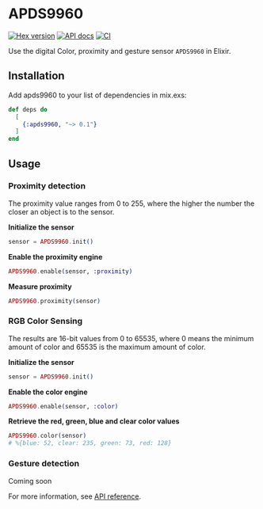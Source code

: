 # APDS9960

[![Hex version](https://img.shields.io/hexpm/v/apds9960.svg 'Hex version')](https://hex.pm/packages/apds9960)
[![API docs](https://img.shields.io/hexpm/v/apds9960.svg?label=docs 'API docs')](https://hexdocs.pm/apds9960)
[![CI](https://github.com/mnishiguchi/apds9960/actions/workflows/ci.yml/badge.svg)](https://github.com/mnishiguchi/apds9960/actions/workflows/ci.yml)

Use the digital Color, proximity and gesture sensor `APDS9960` in Elixir.

## Installation

Add apds9960 to your list of dependencies in mix.exs:

```elixir
def deps do
  [
    {:apds9960, "~> 0.1"}
  ]
end
```

## Usage

### Proximity detection

The proximity value ranges from 0 to 255, where the higher the number the closer an object is to the sensor.

**Initialize the sensor**

```elixir
sensor = APDS9960.init()
```

**Enable the proximity engine**

```elixir
APDS9960.enable(sensor, :proximity)
```

**Measure proximity**

```elixir
APDS9960.proximity(sensor)
```

### RGB Color Sensing

The results are 16-bit values from 0 to 65535, where 0 means the minimum amount of color and 65535 is the maximum amount of color.

**Initialize the sensor**

```elixir
sensor = APDS9960.init()
```

**Enable the color engine**

```elixir
APDS9960.enable(sensor, :color)
```

**Retrieve the red, green, blue and clear color values**

```elixir
APDS9960.color(sensor)
# %{blue: 52, clear: 235, green: 73, red: 128}
```

### Gesture detection

Coming soon


For more information, see [API reference](https://hexdocs.pm/apds9960/api-reference.html).
